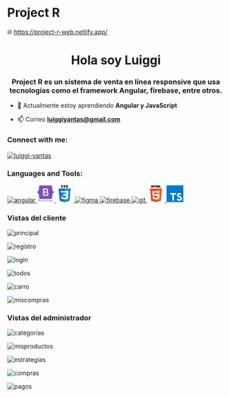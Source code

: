 # Project R
:globe_with_meridians: https://project-r-web.netlify.app/

<h1 align="center">Hola soy Luiggi</h1>
<h3 align="center">Project R es un sistema de venta en línea responsive que usa tecnologías como el framework Angular, firebase, entre otros.</h3>

- 🌱 Actualmente estoy aprendiendo **Angular y JavaScript**

- 📫 Correo **luiggiyantas@gmail.com**

<h3 align="left">Connect with me:</h3>
<p align="left">
<a href="https://linkedin.com/in/luiggi-yantas" target="blank"><img align="center" src="https://raw.githubusercontent.com/rahuldkjain/github-profile-readme-generator/master/src/images/icons/Social/linked-in-alt.svg" alt="luiggi-yantas" height="30" width="40" /></a>
</p>

<h3 align="left">Languages and Tools:</h3>
<p align="left"> <a href="https://angular.io" target="_blank" rel="noreferrer"> <img src="https://angular.io/assets/images/logos/angular/angular.svg" alt="angular" width="40" height="40"/> </a> <a href="https://getbootstrap.com" target="_blank" rel="noreferrer"> <img src="https://raw.githubusercontent.com/devicons/devicon/master/icons/bootstrap/bootstrap-plain-wordmark.svg" alt="bootstrap" width="40" height="40"/> </a> <a href="https://www.w3schools.com/css/" target="_blank" rel="noreferrer"> <img src="https://raw.githubusercontent.com/devicons/devicon/master/icons/css3/css3-original-wordmark.svg" alt="css3" width="40" height="40"/> </a> <a href="https://www.figma.com/" target="_blank" rel="noreferrer"> <img src="https://www.vectorlogo.zone/logos/figma/figma-icon.svg" alt="figma" width="40" height="40"/> </a> <a href="https://firebase.google.com/" target="_blank" rel="noreferrer"> <img src="https://www.vectorlogo.zone/logos/firebase/firebase-icon.svg" alt="firebase" width="40" height="40"/> </a> <a href="https://git-scm.com/" target="_blank" rel="noreferrer"> <img src="https://www.vectorlogo.zone/logos/git-scm/git-scm-icon.svg" alt="git" width="40" height="40"/> </a> <a href="https://www.w3.org/html/" target="_blank" rel="noreferrer"> <img src="https://raw.githubusercontent.com/devicons/devicon/master/icons/html5/html5-original-wordmark.svg" alt="html5" width="40" height="40"/> </a> <a href="https://www.typescriptlang.org/" target="_blank" rel="noreferrer"> <img src="https://raw.githubusercontent.com/devicons/devicon/master/icons/typescript/typescript-original.svg" alt="typescript" width="40" height="40"/> </a> </p>

### Vistas del cliente
![principal](https://user-images.githubusercontent.com/86317658/189504425-e6f5407f-b4fe-4d18-9856-3d7d7bc47ec4.png)

![registro](https://user-images.githubusercontent.com/86317658/189504412-4982420b-f90f-47c7-a419-fa53a634ac81.png)

![login](https://user-images.githubusercontent.com/86317658/189504409-e79a98ea-969d-488c-b6e6-dde59117e37d.png)

![todos](https://user-images.githubusercontent.com/86317658/189504413-bacf684f-e80e-4971-ac40-f4b409352a2f.png)

![carro](https://user-images.githubusercontent.com/86317658/189504406-51c99b64-7c89-4572-b9f1-be3cb9c10e79.png)

![miscompras](https://user-images.githubusercontent.com/86317658/189504410-50892807-57ff-4a29-98cc-98d160bf7d65.png)

### Vistas del administrador
![categorias](https://user-images.githubusercontent.com/86317658/189504458-28efdfcc-c67d-4f9d-b96b-7f35fb6d12ad.png)

![misproductos](https://user-images.githubusercontent.com/86317658/189504461-3b168489-7e38-497f-9970-cbe705691a2b.png)

![estrategias](https://user-images.githubusercontent.com/86317658/189504460-cfa5fb9e-699a-44ef-ae35-d4de06166e5c.png)

![compras](https://user-images.githubusercontent.com/86317658/189504459-a0fe980e-5c16-48b8-9847-3c23603dd8f5.png)

![pagos](https://user-images.githubusercontent.com/86317658/189504462-87ca0513-c80c-4b38-98c6-5438832d6d2f.png)

